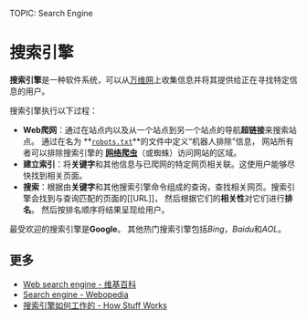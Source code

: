 TOPIC: Search Engine

# 搜索引擎

**搜索引擎**是一种软件系统，可以从[万维网](/zh-hans/glossary/WWW)上收集信息并将其提供给正在寻找特定信息的用户。

搜索引擎执行以下过程：

- **Web爬网**：通过在站点内以及从一个站点到另一个站点的导航**超链接**来搜索站点。
  通过在名为 **[`robots.txt`](/zh-hans/glossary/Robots.txt)**的文件中定义“机器人排除”信息，
  网站所有者可以排除搜索引擎的 **[网络爬虫](/zh-hans/glossary/Web_Crawler)**（或蜘蛛）访问网站的区域。
- **建立索引**：将**关键字**和其他信息与已爬网的特定网页相关联。这使用户能够尽快找到相关页面。
- **搜索**：根据由**关键字**和其他搜索引擎命令组成的查询，查找相关网页。搜索引擎会找到与查询匹配的页面的[[URL]]，
  然后根据它们的**相关性**对它们进行**排名**。 然后按排名顺序将结果呈现给用户。

最受欢迎的搜索引擎是**Google**。 其他热门搜索引擎包括*Bing*，*Baidu*和*AOL*。

## 更多

- [Web search engine - 维基百科](https://en.wikipedia.org/wiki/Web_search_engine)
- [Search engine - Webopedia](http://www.webopedia.com/TERM/S/search_engine.html)
- [搜索引擎如何工作的 - How Stuff Works](http://computer.howstuffworks.com/internet/basics/search-engine.htm)
